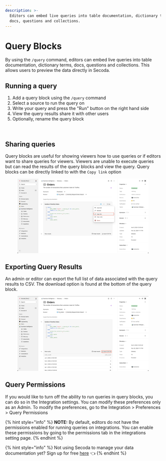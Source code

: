 ```yaml
---
description: >-
  Editors can embed live queries into table documentation, dictionary terms,
  docs, questions and collections.
---
```


# Query Blocks

By using the `/query` command, editors can embed live queries into table documentation, dictionary terms, docs, questions and collections. This allows users to preview the data directly in Secoda.

## Running a query

1. Add a query block using the `/query` command
2. Select a source to run the query on
3. Write your query and press the "Run" button on the right hand side
4. View the query results share it with other users
5. Optionally, rename the query block

<figure><img src="../../../.gitbook/assets/Kapture 2024-11-20 at 23.12.02.gif" alt=""><figcaption></figcaption></figure>

## Sharing queries

Query blocks are useful for showing viewers how to use queries or if editors want to share queries for viewers. Viewers are unable to execute queries but can read the results of the query blocks and view the query. Query blocks can be directly linked to with the `Copy link` option

<figure><img src="../../../.gitbook/assets/image (53).png" alt=""><figcaption></figcaption></figure>

## Exporting Query Results

An admin or editor can export the full list of data associated with the query results to CSV. The download option is found at the bottom of the query block.

<figure><img src="../../../.gitbook/assets/image (54).png" alt=""><figcaption></figcaption></figure>

## Query Permissions

If you would like to turn off the ability to run queries in query blocks, you can do so in the Integration settings. You can modify these preferences only as an Admin. To modify the preferences, go to the Integration > Preferences > Query Permissions

{% hint style="info" %}
**NOTE:** By default, editors do not have the permissions enabled for running queries on integrations. You can enable these permissions by going to the permissions tab in the integrations setting page.
{% endhint %}

{% hint style="info" %}
Not using Secoda to manage your data documentation yet? Sign up for free [here](http://app.secoda.co/) 👈
{% endhint %}
